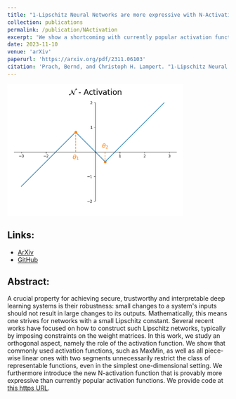 ```yaml
---
title: "1-Lipschitz Neural Networks are more expressive with N-Activations"
collection: publications
permalink: /publication/NActivation
excerpt: 'We show a shortcoming with currently popular activation functions in 1-Lipschitz networks, both empirically and experimentally. Then we propose an activation function that provably overcomes this limitation.'
date: 2023-11-10
venue: 'arXiv'
paperurl: 'https://arxiv.org/pdf/2311.06103'
citation: 'Prach, Bernd, and Christoph H. Lampert. "1-Lipschitz Neural Networks are more expressive with N-Activations." arXiv preprint arXiv:2311.06103 (2023).'
---
```


<img src="/images/n_activation.png" alt="Radar plot of results" width="400"/>


## Links:
- [ArXiv](https://arxiv.org/abs/2311.06103)
- [GitHub](https://github.com/berndprach/NActivation)


## Abstract:
A crucial property for achieving secure, trustworthy and interpretable deep learning systems is their robustness: small changes to a system's inputs should not result in large changes to its outputs. 
Mathematically, this means one strives for networks with a small Lipschitz constant. Several recent works have focused on how to construct such Lipschitz networks, typically by imposing constraints 
on the weight matrices. In this work, we study an orthogonal aspect, namely the role of the activation function. We show that commonly used activation functions, such as MaxMin, as well as all piece-wise 
linear ones with two segments unnecessarily restrict the class of representable functions, even in the simplest one-dimensional setting. We furthermore introduce the new N-activation function that is 
provably more expressive than currently popular activation functions. We provide code at [this https URL](https://github.com/berndprach/NActivation).

